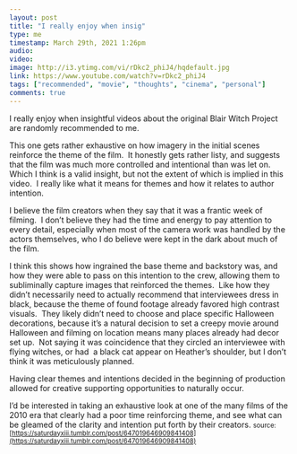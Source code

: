 ```yaml
---
layout: post
title: "I really enjoy when insig"
type: me
timestamp: March 29th, 2021 1:26pm
audio: 
video: 
image: http://i3.ytimg.com/vi/rDkc2_phiJ4/hqdefault.jpg
link: https://www.youtube.com/watch?v=rDkc2_phiJ4
tags: ["recommended", "movie", "thoughts", "cinema", "personal"]
comments: true
---
```

I really enjoy when insightful videos about the original Blair Witch Project are randomly recommended to me.

This one gets rather exhaustive on how imagery in the initial scenes reinforce the theme of the film.  It honestly gets rather listy, and suggests that the film was much more controlled and intentional than was let on.  Which I think is a valid insight, but not the extent of which is implied in this video.  I really like what it means for themes and how it relates to author intention.  

I believe the film creators when they say that it was a frantic week of filming.  I don’t believe they had the time and energy to pay attention to every detail, especially when most of the camera work was handled by the actors themselves, who I do believe were kept in the dark about much of the film.  

I think this shows how ingrained the base theme and backstory was, and how they were able to pass on this intention to the crew, allowing them to subliminally capture images that reinforced the themes.  Like how they didn’t necessarily need to actually recommend that interviewees dress in black, because the theme of found footage already favored high contrast visuals.  They likely didn’t need to choose and place specific Halloween decorations, because it’s a natural decision to set a creepy movie around Halloween and filming on location means many places already had decor set up.  Not saying it was coincidence that they circled an interviewee with flying witches, or had  a black cat appear on Heather’s shoulder, but I don’t think it was meticulously planned.  

Having clear themes and intentions decided in the beginning of production allowed for creative supporting opportunities to naturally occur.


I’d be interested in taking an exhaustive look at one of the many films of the 2010 era that clearly had a poor time reinforcing theme, and see what can be gleamed of the clarity and intention put forth by their creators.
<small>source: [https://saturdayxiii.tumblr.com/post/647019646909841408](https://saturdayxiii.tumblr.com/post/647019646909841408)</small>
